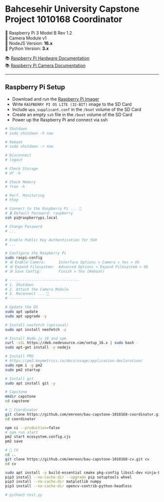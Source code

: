 # Bahcesehir University Capstone Project 1010168 Coordinator

🎱 Raspberry Pi 3 Model B Rev 1.2  
🎱 Camera Module v1  
🎱 NodeJS Version: **16.x**  
🎱 Python Version: **3.x**

📚 [Raspberry Pi Hardware Documentation](https://www.raspberrypi.com/documentation/computers/raspberry-pi.html)  
📚 [Raspberry Pi Camera Documentation](https://www.raspberrypi.com/documentation/accessories/camera.html)

---

## Raspberry Pi Setup

-   Download and run the [Raspberry Pi Imager](https://www.raspberrypi.com/software/)
-   Write `RASPBERRY PI OS LITE (32-BIT)` image to the SD Card
-   Include `wpa_supplicant.conf` in the `/boot` volume of the SD Card
-   Create an empty `ssh` file in the `/boot` volume of the SD Card
-   Power up the Raspberry Pi and connect via ssh

```bash
# Shutdown
# sudo shutdown -h now

# Reboot
# sudo shutdown -r now

# Disconnect
# logout

# Check Storage
# df -h

# Check Memory
# free -h

# Perf. Monitoring
# htop

# Connect to the Raspberry Pi ... 🚀
# 🔒 Default Password: raspberry
ssh pi@raspberrypi.local

# Change Password
# ...

# Enable Public Key Authentication for SSH
# ...

# Configure the Raspberry Pi
sudo raspi-config
# ⚙️ Enable Camera:      Interface Options > Camera > Yes > Ok
# ⚙️ Expand Filesystem:  Advanced Options > Expand Filesystem > Ok
# ⚙️ Save Config:        Finish > Yes (Reboot)

# --------------------------------
# 1. Shutdown
# 2. Attach the Camera Module
# 3. Reconnect ... 🚀
# ---------------------------------

# Update the OS
sudo apt update
sudo apt upgrade -y

# Install neofetch (optional)
sudo apt install neofetch -y

# Install Node.js 16 and npm
curl -sSL https://deb.nodesource.com/setup_16.x | sudo bash -
sudo apt-get install -y nodejs

# Install PM2
# https://pm2.keymetrics.io/docs/usage/application-declaration/
sudo npm i -g pm2
sudo pm2 startup

# Install git
sudo apt install git -y

# Capstone
mkdir capstone
cd capstone

# 💾 Coordinator
git clone https://github.com/emreon/bau-capstone-1010168-coordinator.git coordinator
cd coordinator

npm ci --production=false
# npm run start
pm2 start ecosystem.config.cjs
pm2 save

# 💾 CV
cd ..
git clone https://github.com/emreon/bau-capstone-1010168-cv.git cv
cd cv

sudo apt install -y build-essential cmake pkg-config libssl-dev ninja-build python3-pip
pip3 install --no-cache-dir --upgrade pip setuptools wheel
pip3 install --no-cache-dir matplotlib numpy
pip3 install --no-cache-dir opencv-contrib-python-headless

# python3 test.py
```
